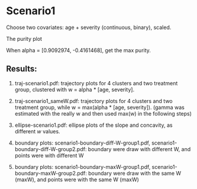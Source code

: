 # Scenario1

Choose two covariates: age + severity (continuous, binary), scaled. 

The purity plot

When alpha = [0.9092974, -0.4161468], get the max purity. 

## Results: 

1. traj-scenario1.pdf: trajectory plots for 4 clusters and two treatment group, clustered with w = alpha * [age, severity].

2. traj-scenario1_sameW.pdf: trajectory plots for 4 clusters and two treatment group, while w = max(alpha * [age, severity]). (gamma was estimated with the really w and then used max(w) in the following steps)

3. ellipse-scenario1.pdf: ellipse plots of the slope and concavity, as different *w* values.

4. boundary plots: scenario1-boundary-diff-W-group1.pdf, scenario1-boundary-diff-W-group2.pdf: boundary were draw with different W, and points were with different W

5. boundary plots: scenario1-boundary-maxW-group1.pdf, scenario1-boundary-maxW-group2.pdf: boundary were draw with the same W (maxW), and points were with the same W (maxW)





